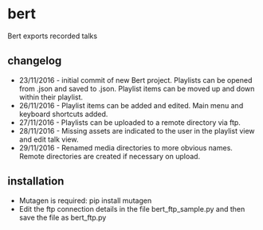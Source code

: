 # bert
Bert exports recorded talks

## changelog
* 23/11/2016 - initial commit of new Bert project.  Playlists can be opened from .json and saved to .json.  Playlist items can be moved up and down within their playlist.
* 26/11/2016 - Playlist items can be added and edited.  Main menu and keyboard shortcuts added.
* 27/11/2016 - Playlists can be uploaded to a remote directory via ftp.
* 28/11/2016 - Missing assets are indicated to the user in the playlist view and edit talk view.
* 29/11/2016 - Renamed media directories to more obvious names.  Remote directories are created if necessary on upload.

## installation
* Mutagen is required: pip install mutagen
* Edit the ftp connection details in the file bert_ftp_sample.py and then save the file as bert_ftp.py
